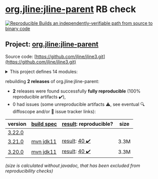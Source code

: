[org.jline:jline-parent](https://search.maven.org/artifact/org.jline/jline-parent/) RB check
=======

[![Reproducible Builds](https://reproducible-builds.org/images/logos/rb.svg) an independently-verifiable path from source to binary code](https://reproducible-builds.org/)

## Project: [org.jline:jline-parent](https://search.maven.org/artifact/org.jline/jline-parent/)

Source code: [https://github.com/jline/jline3.git](https://github.com/jline/jline3.git)

<details><summary>This project defines 14 modules:</summary>

* [org.jline:jline](https://search.maven.org/artifact/org.jline/jline/)
* [org.jline:jline-builtins](https://search.maven.org/artifact/org.jline/jline-builtins/)
* [org.jline:jline-console](https://search.maven.org/artifact/org.jline/jline-console/)
* [org.jline:jline-demo](https://search.maven.org/artifact/org.jline/jline-demo/)
* [org.jline:jline-graal](https://search.maven.org/artifact/org.jline/jline-graal/)
* [org.jline:jline-groovy](https://search.maven.org/artifact/org.jline/jline-groovy/)
* [org.jline:jline-parent](https://search.maven.org/artifact/org.jline/jline-parent/)
* [org.jline:jline-reader](https://search.maven.org/artifact/org.jline/jline-reader/)
* [org.jline:jline-remote-ssh](https://search.maven.org/artifact/org.jline/jline-remote-ssh/)
* [org.jline:jline-remote-telnet](https://search.maven.org/artifact/org.jline/jline-remote-telnet/)
* [org.jline:jline-style](https://search.maven.org/artifact/org.jline/jline-style/)
* [org.jline:jline-terminal](https://search.maven.org/artifact/org.jline/jline-terminal/)
* [org.jline:jline-terminal-jansi](https://search.maven.org/artifact/org.jline/jline-terminal-jansi/)
* [org.jline:jline-terminal-jna](https://search.maven.org/artifact/org.jline/jline-terminal-jna/)
</details>

rebuilding **2 releases** of org.jline:jline-parent:
- **2** releases were found successfully **fully reproducible** (100% reproducible artifacts :heavy_check_mark:),
- 0 had issues (some unreproducible artifacts :warning:, see eventual :mag: diffoscope and/or :memo: issue tracker links):

| version | [build spec](/BUILDSPEC.md) | [result](https://reproducible-builds.org/docs/jvm/): reproducible? | size |
| -- | --------- | ------ | -- |
| [3.22.0](https://search.maven.org/artifact/org.jline/jline-parent/3.22.0/pom) | | | |
| [3.21.0](https://search.maven.org/artifact/org.jline/jline-parent/3.21.0/pom) | [mvn jdk11](jline-3.21.0.buildspec) | [result](jline-parent-3.21.0.buildinfo): [40 :heavy_check_mark: ](jline-parent-3.21.0.buildcompare) | 3.3M |
| [3.20.0](https://search.maven.org/artifact/org.jline/jline-parent/3.20.0/pom) | [mvn jdk11](jline-3.20.0.buildspec) | [result](jline-parent-3.20.0.buildinfo): [40 :heavy_check_mark: ](jline-parent-3.20.0.buildcompare) | 3.3M |

<i>(size is calculated without javadoc, that has been excluded from reproducibility checks)</i>
